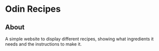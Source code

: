 # Odin Recipes

## About

A simple website to display different recipes, showing what ingredients it needs and the instructions to make it.